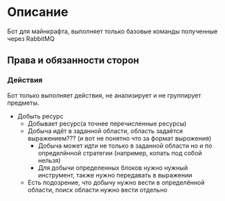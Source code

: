 # Описание

Бот для майнкрафта, выполняет только базовые команды полученные через RabbitMQ

## Права и обязанности сторон

### Действия
Бот только выполняет действия, не анализирует и не группирует предметы.

- Добыть ресурс
  - Добывает ресурс(а точнее перечисленные ресурсы)
  - Добыча идёт в заданной области, область задаётся выражением??? (и вот не понятно что за формат вырожения)
    - Добыча может идти не только в заданной области но и по определйнной стратегии (например, копать под собой нельзя)
    - Для добычи определенных блоков нужно нужный инструмент, также нужно передавать в выражении
  - Есть подозрение, что добычу нужно вести в определённой области, поиск области нужно вести отдельно
